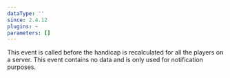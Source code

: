 ```yaml
---
dataType: ''
since: 2.4.12
plugins: ~
parameters: []
---
```


This event is called before the handicap is recalculated for all the players on a server. This event contains no data and is only used for notification purposes.

